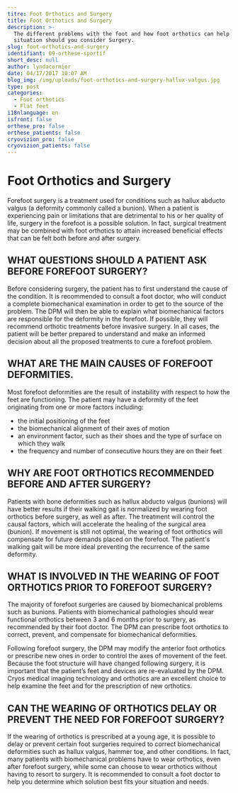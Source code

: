 ```yaml
---
titre: Foot Orthotics and Surgery
title: Foot Orthotics and Surgery
description: >-
  The different problems with the foot and how foot orthotics can help.In what
  situation should you consider Surgery.
slug: foot-orthotics-and-surgery
identifiant: 09-orthese-sportif
short_desc: null
author: lyndacormier
date: 04/17/2017 10:07 AM
blog_img: /img/uploads/foot-orthotics-and-surgery-hallux-valgus.jpg
type: post
categories:
  - Foot orthotics
  - Flat feet
i18nlanguage: en
isfront: false
orthese_pro: false
orthese_patients: false
cryovizion_pro: false
cryovizion_patients: false
---
```


# **Foot Orthotics and Surgery**

Forefoot surgery is a treatment used for conditions such as hallux abducto valgus (a deformity commonly called a bunion). When a patient is experiencing pain or limitations that are detrimental to his or her quality of life, surgery in the forefoot is a possible solution. In fact, surgical treatment may be combined with foot orthotics to attain increased beneficial effects that can be felt both before and after surgery.

## **WHAT QUESTIONS SHOULD A PATIENT ASK BEFORE FOREFOOT SURGERY?**

Before considering surgery, the patient has to first understand the cause of the condition. It is recommended to consult a foot doctor, who will conduct a complete biomechanical examination in order to get to the source of the problem. The DPM will then be able to explain what biomechanical factors are responsible for the deformity in the forefoot. If possible, they will recommend orthotic treatments before invasive surgery. In all cases, the patient will be better prepared to understand and make an informed decision about all the proposed treatments to cure a forefoot problem.
 
## **WHAT ARE THE MAIN CAUSES OF FOREFOOT DEFORMITIES.**

Most forefoot deformities are the result of instability with respect to how the feet are functioning. The patient may have a deformity of the feet originating from one or more factors including:


* the initial positioning of the feet
* the biomechanical alignment of their axes of motion
* an environment factor, such as their shoes and the type of surface on which they walk
* the frequency and number of consecutive hours they are on their feet

## **WHY ARE FOOT ORTHOTICS RECOMMENDED BEFORE AND AFTER SURGERY?**

Patients with bone deformities such as hallux abducto valgus (bunions) will have better results if their walking gait is normalized by wearing foot orthotics before surgery, as well as after. The treatment will control the causal factors, which will accelerate the healing of the surgical area (bunion). If movement is still not optimal, the wearing of foot orthotics will compensate for future demands placed on the forefoot. The patient's walking gait will be more ideal preventing the recurrence of the same deformity.

## **WHAT IS INVOLVED IN THE WEARING OF FOOT ORTHOTICS PRIOR TO FOREFOOT SURGERY?**

The majority of forefoot surgeries are caused by biomechanical problems such as bunions. Patients with biomechanical pathologies should wear functional orthotics between 3 and 6 months prior to surgery, as recommended by their foot doctor. The DPM can prescribe foot orthotics to correct, prevent, and compensate for biomechanical deformities.


Following forefoot surgery, the DPM may modify the anterior foot orthotics or prescribe new ones in order to control the axes of movement of the feet. Because the foot structure will have changed following surgery, it is important that the patient’s feet and devices are re-evaluated by the DPM. Cryos medical imaging technology and orthotics are an excellent choice to help examine the feet and for the prescription of new orthotics. 

## **CAN THE WEARING OF ORTHOTICS DELAY OR PREVENT THE NEED FOR FOREFOOT SURGERY?**

If the wearing of orthotics is prescribed at a young age, it is possible to delay or prevent certain foot surgeries required to correct biomechanical deformities such as hallux valgus, hammer toe, and other conditions. In fact, many patients with biomechanical problems have to wear orthotics, even after forefoot surgery, while some can choose to wear orthotics without having to resort to surgery. It is recommended to consult a foot doctor to help you determine which solution best fits your situation and needs.

  


  


  









  


